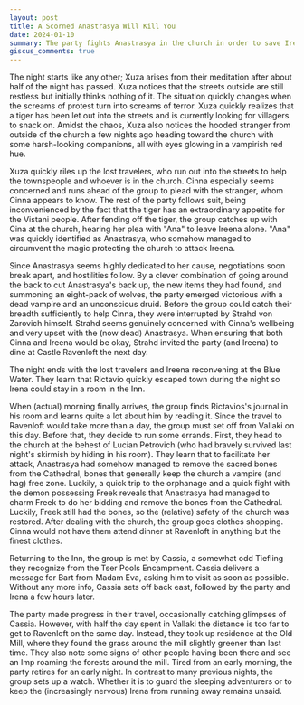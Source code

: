 ```yaml
---
layout: post
title: A Scorned Anastrasya Will Kill You
date: 2024-01-10
summary: The party fights Anastrasya in the church in order to save Ireena
giscus_comments: true
---
```


The night starts like any other; Xuza arises from their meditation after about half of the night has passed. Xuza notices that the streets outside are still restless but initially thinks nothing of it. The situation quickly changes when the screams of protest turn into screams of terror. Xuza quickly realizes that a tiger has been let out into the streets and is currently looking for villagers to snack on. Amidst the chaos, Xuza also notices the hooded stranger from outside of the church a few nights ago heading toward the church with some harsh-looking companions, all with eyes glowing in a vampirish red hue.

Xuza quickly riles up the lost travelers, who run out into the streets to help the townspeople and whoever is in the church. Cinna especially seems concerned and runs ahead of the group to plead with the stranger, whom Cinna appears to know. The rest of the party follows suit, being inconvenienced by the fact that the tiger has an extraordinary appetite for the Vistani people. After fending off the tiger, the group catches up with Cina at the church, hearing her plea with "Ana" to leave Ireena alone. "Ana" was quickly identified as Anastrasya, who somehow managed to circumvent the magic protecting the church to attack Ireena.

Since Anastrasya seems highly dedicated to her cause, negotiations soon break apart, and hostilities follow. By a clever combination of going around the back to cut Anastrasya's back up, the new items they had found, and summoning an eight-pack of wolves, the party emerged victorious with a dead vampire and an unconscious druid. Before the group could catch their breadth sufficiently to help Cinna, they were interrupted by Strahd von Zarovich himself. Strahd seems genuinely concerned with Cinna's wellbeing and very upset with the (now dead) Anastrasya. When ensuring that both Cinna and Ireena would be okay, Strahd invited the party (and Ireena) to dine at Castle Ravenloft the next day.

The night ends with the lost travelers and Ireena reconvening at the Blue Water. They learn that Rictavio quickly escaped town during the night so Irena could stay in a room in the Inn.

When (actual) morning finally arrives, the group finds Rictavios's journal in his room and learns quite a lot about him by reading it. Since the travel to Ravenloft would take more than a day, the group must set off from Vallaki on this day. Before that, they decide to run some errands. First, they head to the church at the behest of Lucian Petrovich (who had bravely survived last night's skirmish by hiding in his room). They learn that to facilitate her attack, Anastrasya had somehow managed to remove the sacred bones from the Cathedral, bones that generally keep the church a vampire (and hag) free zone. Luckily, a quick trip to the orphanage and a quick fight with the demon possessing Freek reveals that Anastrasya had managed to charm Freek to do her bidding and remove the bones from the Cathedral. Luckily, Freek still had the bones, so the (relative) safety of the church was restored. After dealing with the church, the group goes clothes shopping. Cinna would not have them attend dinner at Ravenloft in anything but the finest clothes.

Returning to the Inn, the group is met by Cassia, a somewhat odd Tiefling they recognize from the Tser Pools Encampment. Cassia delivers a message for Bart from Madam Eva, asking him to visit as soon as possible. Without any more info, Cassia sets off back east, followed by the party and Irena a few hours later.

The party made progress in their travel, occasionally catching glimpses of Cassia. However, with half the day spent in Vallaki the distance is too far to get to Ravenloft on the same day. Instead, they took up residence at the Old Mill, where they found the grass around the mill slightly greener than last time. They also note some signs of other people having been there and see an Imp roaming the forests around the mill.
Tired from an early morning, the party retires for an early night. In contrast to many previous nights, the group sets up a watch. Whether it is to guard the sleeping adventurers or to keep the (increasingly nervous) Irena from running away remains unsaid.
